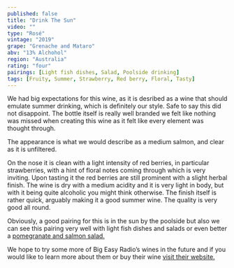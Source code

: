 ```yaml
---
published: false
title: "Drink The Sun"
video: ""
type: "Rosé"
vintage: "2019"
grape: "Grenache and Mataro"
abv: "13% Alchohol"
region: "Australia"
rating: "four"
pairings: [Light fish dishes, Salad, Poolside drinking]
tags: [Fruity, Summer, Strawberry, Red berry, Floral, Tasty]
---
```


We had big expectations for this wine, as it is desribed as a wine that should emulate summer drinking, which is definitely our style. Safe to say this did not disappoint. The bottle itself is really well branded we felt like nothing was missed when creating this wine as it felt like every element was thought through.

The appearance is what we would describe as a medium salmon, and clear as it is unfiltered.

On the nose it is clean with a light intensity of red berries, in particular strawberries, with a hint of floral notes coming through which is very inviting. Upon tasting it the red berries are still prominent with a slight herbal finish. The wine is dry with a medium acidity and it is very light in body, but with it being quite alcoholic you might think otherwise. The finish itself is rather quick, arguably making it a good summer wine. The quality is very good all round.

Obviously, a good pairing for this is in the sun by the poolside but also we can see this pairing very well with light fish dishes and salads or even better a <a href="https://www.bbcgoodfood.com/recipes/superhealthy-salmon-salad" target="_blank" title="Pomegranate and Salmon Salad Recipe">pomegranate and salmon salad.</a>

We hope to try some more of Big Easy Radio&rsquo;s wines in the future and if you would like to learn more about them or buy their wine <a href="https://www.bigeasyradio.com" target="_blank" target="Big Easy Radio Winery">visit their website.</a>
